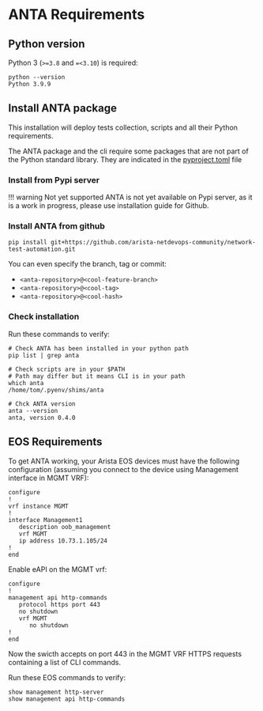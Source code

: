 # ANTA Requirements


## Python version

Python 3 (`>=3.8` and `=<3.10`) is required:

```shell
python --version
Python 3.9.9
```

## Install ANTA package

This installation will deploy tests collection, scripts and all their Python requirements.

The ANTA package and the cli require some packages that are not part of the Python standard library. They are indicated in the [pyproject.toml](https://github.com/arista-netdevops-community/network-test-automation/blob/master/pyproject.toml#L20) file


### Install from Pypi server

!!! warning Not yet supported
    ANTA is not yet available on Pypi server, as it is a work in progress, please use installation guide for Github.

### Install ANTA from github


```shell
pip install git+https://github.com/arista-netdevops-community/network-test-automation.git
```

You can even specify the branch, tag or commit:

- `<anta-repository>@<cool-feature-branch>`
- `<anta-repository>@<cool-tag>`
- `<anta-repository>@<cool-hash>`

### Check installation

Run these commands to verify:

```shell
# Check ANTA has been installed in your python path
pip list | grep anta

# Check scripts are in your $PATH
# Path may differ but it means CLI is in your path
which anta
/home/tom/.pyenv/shims/anta

# Chck ANTA version
anta --version
anta, version 0.4.0
```

## EOS Requirements

To get ANTA working, your Arista EOS devices must have the following configuration (assuming you connect to the device using Management interface in MGMT VRF):

```eos
configure
!
vrf instance MGMT
!
interface Management1
   description oob_management
   vrf MGMT
   ip address 10.73.1.105/24
!
end
```

Enable eAPI on the MGMT vrf:

```eos
configure
!
management api http-commands
   protocol https port 443
   no shutdown
   vrf MGMT
      no shutdown
!
end
```

Now the swicth accepts on port 443 in the MGMT VRF HTTPS requests containing a list of CLI commands.

Run these EOS commands to verify:

```eos
show management http-server
show management api http-commands
```
